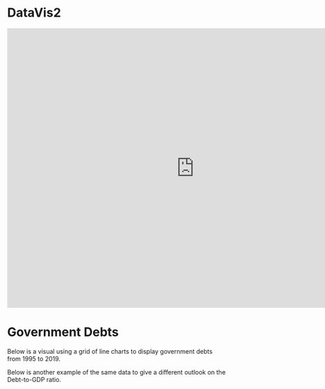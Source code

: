 # DataVis2

<iframe src="https://data.oecd.org/chart/61Iw" width="860" height="645" style="border: 0" mozallowfullscreen="true" webkitallowfullscreen="true" allowfullscreen="true"><a href="https://data.oecd.org/chart/61Iw" target="_blank">OECD Chart: General government debt, Total, % of GDP, Annual, 2017</a></iframe>

# Government Debts

Below is a visual using a grid of line charts to display government debts from 1995 to 2019. 

<div class="flourish-embed flourish-chart" data-src="visualisation/3169571" data-url="https://flo.uri.sh/visualisation/3169571/embed"><script src="https://public.flourish.studio/resources/embed.js"></script></div>

Below is another example of the same data to give a different outlook on the Debt-to-GDP ratio. 

<div class="flourish-embed flourish-chart" data-src="visualisation/3169748" data-url="https://flo.uri.sh/visualisation/3169748/embed"><script src="https://public.flourish.studio/resources/embed.js"></script></div>

